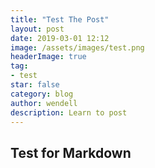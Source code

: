 ```yaml
---
title: "Test The Post"
layout: post
date: 2019-03-01 12:12
image: /assets/images/test.png
headerImage: true
tag:
- test
star: false
category: blog
author: wendell 
description: Learn to post 
---
```


## Test for Markdown
